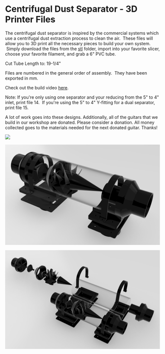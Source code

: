 # Centrifugal Dust Separator - 3D Printer Files
The centrifugal dust separator is inspired by the commercial systems which use a centrifugal dust extraction process to clean the air.  These files will allow you to 3D print all the necessary pieces to build your own system.  Simply download the files from the [stl](src/) folder, import into your favorite slicer, choose your favorite filament, and grab a 6" PVC tube.

Cut Tube Length to: 19-1/4"

Files are numbered in the general order of assembly.  They have been exported in mm.

Check out the build video [here](https://youtu.be/R4R9GfCQrW4).

Note: If you're only using one separator and your reducing from the 5" to 4" inlet, print file 14.  If you're using the 5" to 4" Y-fitting for a dual separator, print file 15.

A lot of work goes into these designs.  Additionally, all of the guitars that we build in our workshop are donated.  Please consider a donation.  All money collected goes to the materials needed for the next donated guitar.  Thanks!

[![](https://www.paypalobjects.com/en_US/i/btn/btn_donateCC_LG.gif)](https://www.paypal.com/donate/?hosted_button_id=FESRJ6R4SLLRJ)

![](images/pic1.png)

![](images/pic2.png)
